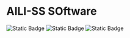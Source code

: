 # AILI-SS SOftware

![Static Badge](https://img.shields.io/badge/lang-español-red?style=flat)
![Static Badge](https://img.shields.io/badge/lang-galego-red?style=flat)
![Static Badge](https://img.shields.io/badge/lang-english-red?style=flat)
